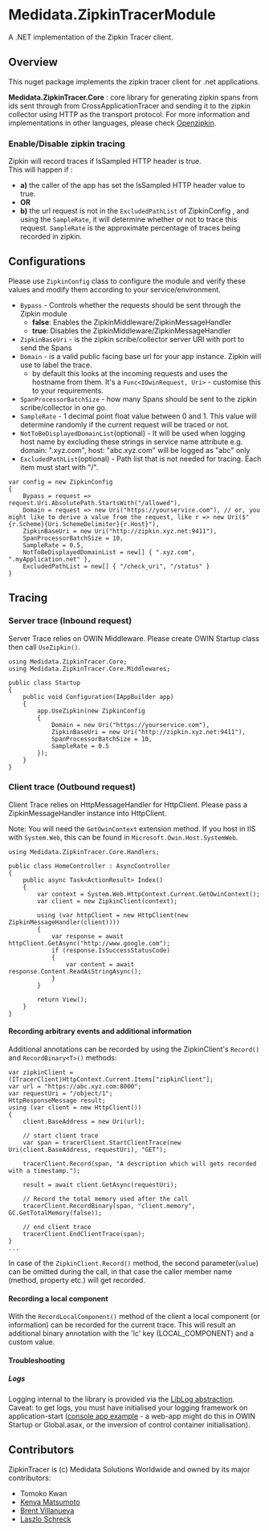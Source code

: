 # Medidata.ZipkinTracerModule
A .NET implementation of the Zipkin Tracer client.

## Overview
This nuget package implements the zipkin tracer client for .net applications.

**Medidata.ZipkinTracer.Core** : core library for generating zipkin spans from ids sent through from
CrossApplicationTracer and sending it to the zipkin collector using HTTP as the transport protocol. For more information
and implementations in other languages, please check [Openzipkin](https://github.com/openzipkin/).

### Enable/Disable zipkin tracing

Zipkin will record traces if IsSampled HTTP header is true.  
This will happen if :
- **a)** the caller of the app has set the IsSampled HTTP header value to true.
- **OR**
- **b)** the url request is not in the `ExcludedPathList` of ZipkinConfig , and using the `SampleRate`, it will
determine whether or not to trace this request. `SampleRate` is the approximate percentage of traces being recorded in
zipkin.

## Configurations
Please use `ZipkinConfig` class to configure the module and verify these values and modify them according to your
service/environment.

- `Bypass` - Controls whether the requests should be sent through the Zipkin module
  - **false**: Enables the ZipkinMiddleware/ZipkinMessageHandler
  - **true**: Disables the ZipkinMiddleware/ZipkinMessageHandler
- `ZipkinBaseUri` - is the zipkin scribe/collector server URI with port to send the Spans
- `Domain` - is a valid public facing base url for your app instance. Zipkin will use to label the trace.
  - by default this looks at the incoming requests and uses the hostname from them. It's a `Func<IOwinRequest, Uri>` - customise this to your requirements.
- `SpanProcessorBatchSize` - how many Spans should be sent to the zipkin scribe/collector in one go.
- `SampleRate` - 1 decimal point float value between 0 and 1. This value will determine randomly if the current request will be traced or not.	 
- `NotToBeDisplayedDomainList`(optional) - It will be used when logging host name by excluding these strings in service name attribute
	e.g. domain: ".xyz.com", host: "abc.xyz.com" will be logged as "abc" only    
- `ExcludedPathList`(optional) - Path list that is not needed for tracing. Each item must start with "/".


```
var config = new ZipkinConfig
{
	Bypass = request => request.Uri.AbsolutePath.StartsWith("/allowed"),
	Domain = request => new Uri("https://yourservice.com"), // or, you might like to derive a value from the request, like r => new Uri($"{r.Scheme}{Uri.SchemeDelimiter}{r.Host}"),
	ZipkinBaseUri = new Uri("http://zipkin.xyz.net:9411"),
	SpanProcessorBatchSize = 10,
	SampleRate = 0.5,
	NotToBeDisplayedDomainList = new[] { ".xyz.com", ".myApplication.net" },
	ExcludedPathList = new[] { "/check_uri", "/status" }
}
```

## Tracing

### Server trace (Inbound request)
Server Trace relies on OWIN Middleware. Please create OWIN Startup class then call `UseZipkin()`.


```
using Medidata.ZipkinTracer.Core;
using Medidata.ZipkinTracer.Core.Middlewares;

public class Startup
{
    public void Configuration(IAppBuilder app)
    {
		app.UseZipkin(new ZipkinConfig
		{
		    Domain = new Uri("https://yourservice.com"),
			ZipkinBaseUri = new Uri("http://zipkin.xyz.net:9411"),
			SpanProcessorBatchSize = 10,
		    SampleRate = 0.5    
		});
    }
}

```

### Client trace (Outbound request)
Client Trace relies on HttpMessageHandler for HttpClient. Please pass a ZipkinMessageHandler instance into HttpClient.

Note: You will need the `GetOwinContext` extension method. If you host in IIS with `System.Web`, this can be found in `Microsoft.Owin.Host.SystemWeb`.

```
using Medidata.ZipkinTracer.Core.Handlers;

public class HomeController : AsyncController
{
    public async Task<ActionResult> Index()
    {
        var context = System.Web.HttpContext.Current.GetOwinContext();
		var client = new ZipkinClient(context);

        using (var httpClient = new HttpClient(new ZipkinMessageHandler(client))))
        {
            var response = await httpClient.GetAsync("http://www.google.com");
            if (response.IsSuccessStatusCode)
            {
                var content = await response.Content.ReadAsStringAsync();
            }
        }

        return View();
    }
}
```

#### Recording arbitrary events and additional information
Additional annotations can be recorded by using the ZipkinClient's `Record()` and `RecordBinary<T>()` methods:

```
var zipkinClient = (ITracerClient)HttpContext.Current.Items["zipkinClient"];
var url = "https://abc.xyz.com:8000";
var requestUri = "/object/1";
HttpResponseMessage result;
using (var client = new HttpClient())
{
    client.BaseAddress = new Uri(url);

	// start client trace
    var span = tracerClient.StartClientTrace(new Uri(client.BaseAddress, requestUri), "GET");

    tracerClient.Record(span, "A description which will gets recorded with a timestamp.");

    result = await client.GetAsync(requestUri);

    // Record the total memory used after the call
    tracerClient.RecordBinary(span, "client.memory", GC.GetTotalMemory(false));

	// end client trace
    tracerClient.EndClientTrace(span);
}
...
```

In case of the `ZipkinClient.Record()` method, the second parameter(`value`) can be omitted during the call, in that
case the caller member name (method, property etc.) will get recorded.

#### Recording a local component
With the `RecordLocalComponent()` method of the client a local component (or information) can be recorded for the
current trace. This will result an additional binary annotation with the 'lc' key (LOCAL_COMPONENT) and a custom value.

#### Troubleshooting

##### Logs

Logging internal to the library is provided via the [LibLog abstraction](https://github.com/damianh/LibLog). Caveat: to get logs, you must have initialised your logging framework on application-start ([console app example](https://github.com/damianh/LibLog/blob/master/src/LibLog.Example.Log4Net/Program.cs#L12) - a web-app might do this in OWIN Startup or Global.asax, or the inversion of control container initialisation).

## Contributors
ZipkinTracer is (c) Medidata Solutions Worldwide and owned by its major contributors:
* Tomoko Kwan
* [Kenya Matsumoto](https://github.com/kenyamat)
* [Brent Villanueva](https://github.com/bvillanueva-mdsol)
* [Laszlo Schreck](https://github.com/lschreck-mdsol)
